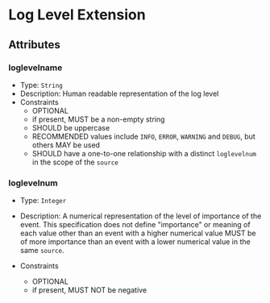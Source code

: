# Log Level Extension



## Attributes

### loglevelname 

- Type: `String`
- Description: Human readable representation of the log level
- Constraints
  - OPTIONAL
  - if present, MUST be a non-empty string
  - SHOULD be uppercase
  - RECOMMENDED values include `INFO`, `ERROR`, `WARNING` and `DEBUG`, but others MAY
   be used
  - SHOULD have a one-to-one relationship with a distinct `loglevelnum` in the scope of
   the `source`

### loglevelnum 

- Type: `Integer`

- Description: A numerical representation of the level of importance of the event. 
  This specification does not define "importance" or meaning of each value other than
  an event with a higher numerical value MUST be of more importance than an event with
  a lower numerical value in the same `source`.

- Constraints
  - OPTIONAL
  - if present, MUST NOT be negative

